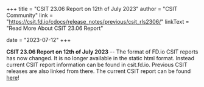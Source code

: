 +++
title = "CSIT 23.06 Report on 12th of July 2023"
author = "CSIT Community"
link = "https://csit.fd.io/cdocs/release_notes/previous/csit_rls2306/"
linkText = "Read More About CSIT 23.06 Report"

date = "2023-07-12"
+++

**CSIT 23.06 Report on 12th of July 2023** -- The format of FD.io CSIT reports has now changed. It is no longer
available in the static html format. Instead current CSIT report information can be found in csit.fd.io. Previous
CSIT releases are also linked from there. The current CSIT report can be found
[here](https://csit.fd.io/cdocs/release_notes/current/)!
